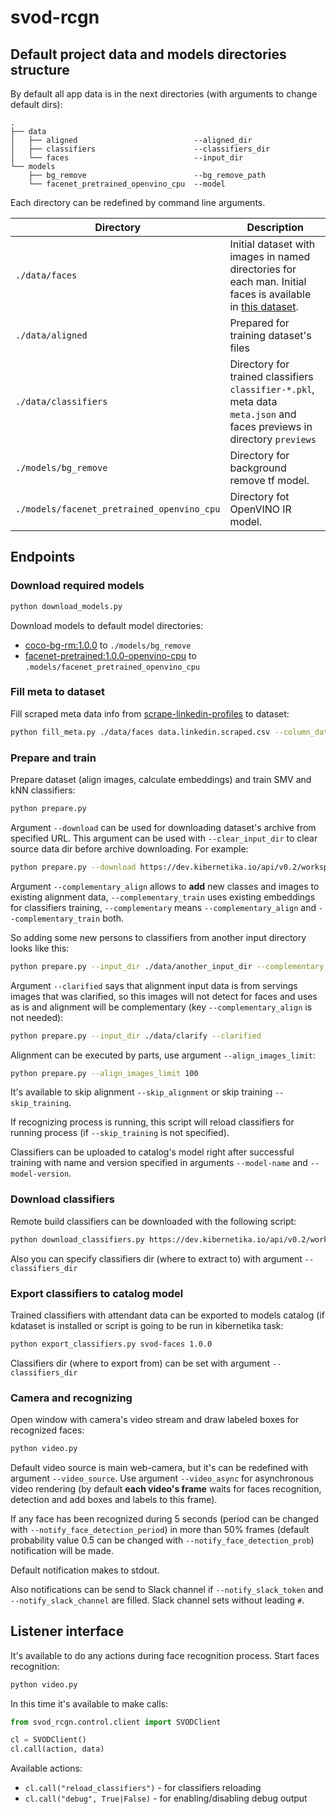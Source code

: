 # svod-rcgn

## Default project data and models directories structure

By default all app data is in the next directories (with arguments to change default dirs):
```
.
├── data
│   ├── aligned                          --aligned_dir
│   ├── classifiers                      --classifiers_dir
│   └── faces                            --input_dir
└── models
    ├── bg_remove                        --bg_remove_path
    └── facenet_pretrained_openvino_cpu  --model
```
Each directory can be redefined by command line arguments.

| Directory | Description |
|-----------|-------------|
| `./data/faces` | Initial dataset with images in named directories for each man. Initial faces is available in [this dataset](https://dev.kibernetika.io/svod/catalog/dataset/svod-faces/versions/1.0.0). |
| `./data/aligned` | Prepared for training dataset's files |
| `./data/classifiers` | Directory for trained classifiers `classifier-*.pkl`, meta data `meta.json` and faces previews in directory `previews` |
| `./models/bg_remove` | Directory for background remove tf model. |
| `./models/facenet_pretrained_openvino_cpu` | Directory fot OpenVINO IR model. |

## Endpoints

### Download required models

```bash
python download_models.py
```
Download models to default model directories:
* [coco-bg-rm:1.0.0](https://dev.kibernetika.io/kuberlab-demo/catalog/mlmodel/coco-bg-rm/versions/1.0.0) to `./models/bg_remove`
* [facenet-pretrained:1.0.0-openvino-cpu](https://dev.kibernetika.io/kuberlab-demo/catalog/mlmodel/facenet-pretrained/versions/1.0.0-openvino-cpu) to `.models/facenet_pretrained_openvino_cpu`

### Fill meta to dataset

Fill scraped meta data info from [scrape-linkedin-profiles](https://github.com/monstarnn/scrape-linkedin-profiles) to dataset: 
```bash
python fill_meta.py ./data/faces data.linkedin.scraped.csv --column_data name=0 position=1 company=2 linkedin=3 positions=5 companies=6 links=7
```

### Prepare and train

Prepare dataset (align images, calculate embeddings) and train SMV and kNN classifiers:
```bash
python prepare.py
```
Argument `--download` can be used for downloading dataset's archive from specified URL.
This argument can be used with `--clear_input_dir` to clear source data dir before archive downloading. For example:
```bash
python prepare.py --download https://dev.kibernetika.io/api/v0.2/workspace/kuberlab-demo/dataset/faces-svod/versions/0.0.1/download/dataset-faces-svod-0.0.1.tar --clear_input_dir 
```
Argument `--complementary_align` allows to **add** new classes and images to existing alignment data,
`--complementary_train` uses existing embeddings for classifiers training, `--complementary` means `--complementary_align` and `--complementary_train` both.

So adding some new persons to classifiers from another input directory looks like this: 
```bash
python prepare.py --input_dir ./data/another_input_dir --complementary
```
Argument `--clarified` says that alignment input data is from servings images that was clarified, so this images will not detect for faces and uses as is and alignment will be complementary (key `--complementary_align` is not needed):
```bash
python prepare.py --input_dir ./data/clarify --clarified
```
Alignment can be executed by parts, use argument `--align_images_limit`:
```bash
python prepare.py --align_images_limit 100
```

It's available to skip alignment `--skip_alignment` or skip training `--skip_training`.

If recognizing process is running, this script will reload classifiers for running process (if `--skip_training` is not specified).

Classifiers can be uploaded to catalog's model right after successful training with name and version specified in arguments `--model-name` and `--model-version`.

### Download classifiers

Remote build classifiers can be downloaded with the following script:
```bash
python download_classifiers.py https://dev.kibernetika.io/api/v0.2/workspace/svod/mlmodel/svod-rcgn-3/versions/1.0.0/download/model-svod-rcgn-3-1.0.0.tar
```
Also you can specify classifiers dir (where to extract to) with argument `--classifiers_dir`

### Export classifiers to catalog model

Trained classifiers with attendant data can be exported to models catalog (if kdataset is installed or script is going to be run in kibernetika task:
```bash
python export_classifiers.py svod-faces 1.0.0
```
Classifiers dir (where to export from) can be set with argument `--classifiers_dir`

### Camera and recognizing

Open window with camera's video stream and draw labeled boxes for recognized faces: 

```bash
python video.py
```

Default video source is main web-camera, but it's can be redefined with argument `--video_source`.
Use argument `--video_async` for asynchronous video rendering (by default **each video's frame** waits for faces recognition, detection and add boxes and labels to this frame).

If any face has been recognized during 5 seconds (period can be changed with `--notify_face_detection_period`)
in more than 50% frames (default probability value 0.5 can be changed with `--notify_face_detection_prob`)
notification will be made.

Default notification makes to stdout.

Also notifications can be send to Slack channel if `--notify_slack_token` and `--notify_slack_channel` are filled.
Slack channel sets without leading `#`.


## Listener interface

It's available to do any actions during face recognition process.
Start faces recognition:
```bash
python video.py
```

In this time it's available to make calls:
```python
from svod_rcgn.control.client import SVODClient

cl = SVODClient()
cl.call(action, data)
```

Available actions:
* `cl.call("reload_classifiers")` - for classifiers reloading
* `cl.call("debug", True|False)` - for enabling/disabling debug output
